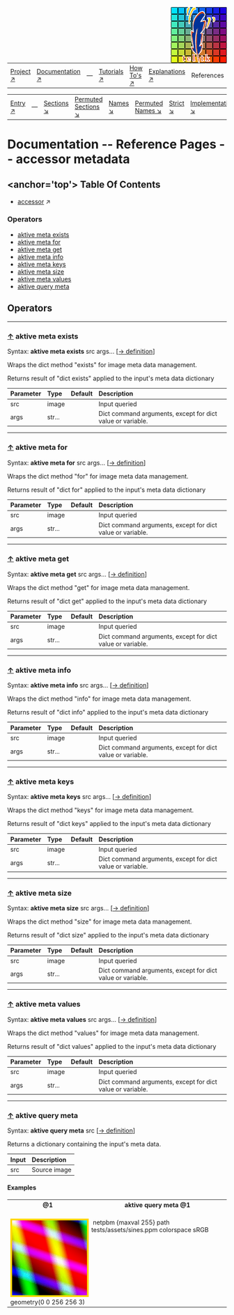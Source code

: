 <img src='../assets/aktive-logo-128.png' style='float:right;'>

||||||||
|---|---|---|---|---|---|---|
|[Project ↗](../../README.md)|[Documentation ↗](../index.md)|&mdash;|[Tutorials ↗](../tutorials.md)|[How To's ↗](../howtos.md)|[Explanations ↗](../explanations.md)|References|

|||||||||
|---|---|---|---|---|---|---|---|
|[Entry ↗](index.md)|&mdash;|[Sections ↘](bysection.md)|[Permuted Sections ↘](bypsection.md)|[Names ↘](byname.md)|[Permuted Names ↘](bypname.md)|[Strict ↘](strict.md)|[Implementations ↘](bylang.md)|

# Documentation -- Reference Pages -- accessor metadata

## <anchor='top'> Table Of Contents

  - [accessor](accessor.md) ↗


### Operators

 - [aktive meta exists](#meta_exists)
 - [aktive meta for](#meta_for)
 - [aktive meta get](#meta_get)
 - [aktive meta info](#meta_info)
 - [aktive meta keys](#meta_keys)
 - [aktive meta size](#meta_size)
 - [aktive meta values](#meta_values)
 - [aktive query meta](#query_meta)

## Operators

---
### [↑](#top) <a name='meta_exists'></a> aktive meta exists

Syntax: __aktive meta exists__ src args... [[→ definition](/file?ci=trunk&ln=30&name=etc/transformer/meta.tcl)]

Wraps the dict method "exists" for image meta data management.

Returns result of "dict exists" applied to the input's meta data dictionary

|Parameter|Type|Default|Description|
|:---|:---|:---|:---|
|src|image||Input queried|
|args|str...||Dict command arguments, except for dict value or variable.|

---
### [↑](#top) <a name='meta_for'></a> aktive meta for

Syntax: __aktive meta for__ src args... [[→ definition](/file?ci=trunk&ln=30&name=etc/transformer/meta.tcl)]

Wraps the dict method "for" for image meta data management.

Returns result of "dict for" applied to the input's meta data dictionary

|Parameter|Type|Default|Description|
|:---|:---|:---|:---|
|src|image||Input queried|
|args|str...||Dict command arguments, except for dict value or variable.|

---
### [↑](#top) <a name='meta_get'></a> aktive meta get

Syntax: __aktive meta get__ src args... [[→ definition](/file?ci=trunk&ln=30&name=etc/transformer/meta.tcl)]

Wraps the dict method "get" for image meta data management.

Returns result of "dict get" applied to the input's meta data dictionary

|Parameter|Type|Default|Description|
|:---|:---|:---|:---|
|src|image||Input queried|
|args|str...||Dict command arguments, except for dict value or variable.|

---
### [↑](#top) <a name='meta_info'></a> aktive meta info

Syntax: __aktive meta info__ src args... [[→ definition](/file?ci=trunk&ln=30&name=etc/transformer/meta.tcl)]

Wraps the dict method "info" for image meta data management.

Returns result of "dict info" applied to the input's meta data dictionary

|Parameter|Type|Default|Description|
|:---|:---|:---|:---|
|src|image||Input queried|
|args|str...||Dict command arguments, except for dict value or variable.|

---
### [↑](#top) <a name='meta_keys'></a> aktive meta keys

Syntax: __aktive meta keys__ src args... [[→ definition](/file?ci=trunk&ln=30&name=etc/transformer/meta.tcl)]

Wraps the dict method "keys" for image meta data management.

Returns result of "dict keys" applied to the input's meta data dictionary

|Parameter|Type|Default|Description|
|:---|:---|:---|:---|
|src|image||Input queried|
|args|str...||Dict command arguments, except for dict value or variable.|

---
### [↑](#top) <a name='meta_size'></a> aktive meta size

Syntax: __aktive meta size__ src args... [[→ definition](/file?ci=trunk&ln=30&name=etc/transformer/meta.tcl)]

Wraps the dict method "size" for image meta data management.

Returns result of "dict size" applied to the input's meta data dictionary

|Parameter|Type|Default|Description|
|:---|:---|:---|:---|
|src|image||Input queried|
|args|str...||Dict command arguments, except for dict value or variable.|

---
### [↑](#top) <a name='meta_values'></a> aktive meta values

Syntax: __aktive meta values__ src args... [[→ definition](/file?ci=trunk&ln=30&name=etc/transformer/meta.tcl)]

Wraps the dict method "values" for image meta data management.

Returns result of "dict values" applied to the input's meta data dictionary

|Parameter|Type|Default|Description|
|:---|:---|:---|:---|
|src|image||Input queried|
|args|str...||Dict command arguments, except for dict value or variable.|

---
### [↑](#top) <a name='query_meta'></a> aktive query meta

Syntax: __aktive query meta__ src [[→ definition](/file?ci=trunk&ln=245&name=etc/accessor/attributes.tcl)]

Returns a dictionary containing the input's meta data.

|Input|Description|
|:---|:---|
|src|Source image|

#### <a name='query_meta__examples'></a> Examples

<a name='query_meta__examples__e1'></a><table>
<tr><th>@1
    <br>&nbsp;</th>
    <th>aktive query meta @1
    <br>&nbsp;</th></tr>
<tr><td valign='top'><img src='example-00684.gif' alt='@1' style='border:4px solid gold'>
    <br>geometry(0 0 256 256 3)</td>
    <td valign='top'>&nbsp;netpbm {maxval 255} path tests/assets/sines.ppm colorspace sRGB</td></tr>
</table>


